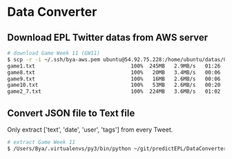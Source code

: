# Data Converter

## Download EPL Twitter datas from AWS server

```sh
# download Game Week 11 (GW11)
$ scp -r -i ~/.ssh/bya-aws.pem ubuntu@54.92.75.228:/home/ubuntu/datas/GW11/ ~/Dropbox/Research/datas
game1.txt                               100%  245MB   2.9MB/s   01:26
game8.txt                               100%   20MB   3.4MB/s   00:06
game9.txt                               100%   16MB   2.6MB/s   00:06
game10.txt                              100%   53MB   2.6MB/s   00:20
game2_7.txt                             100%  224MB   3.6MB/s   01:02
```


## Convert JSON file to Text file

Only extract ['text', 'date', 'user', 'tags'] from every Tweet.
```sh
# extract Game Week 11
$ /Users/Bya/.virtualenvs/py3/bin/python ~/git/predictEPL/DataConverter/JSON_to_CSV.py 11
```
